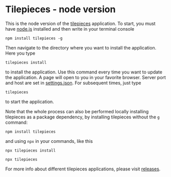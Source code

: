 # Tilepieces - node version
This is the node version of the [tilepieces](https://tilepieces.net) application.
To start, you must have [node.js](https://nodejs.org) installed and then write in your terminal console
```
npm install tilepieces -g
```
Then navigate to the directory where you want to install the application.
Here you type
```
tilepieces install
```
to install the application. Use this command every time you want to update the application.
A page will open to you in your favorite browser.
Server port and host are set in [settings.json](https://github.com/tilepieces/tilepieces-node/blob/main/settings.json).
For subsequent times, just type
```
tilepieces
```
to start the application.

Note that the whole process can also be performed locally installing tilepieces as a package dependency, by installing tilepieces without the
`g` command:
```
npm install tilepieces
```
and using `npx` in your commands, like this
```
npx tilepieces install
```
```
npx tilepieces
```
For more info about different tilepieces applications, please visit [releases](https://tilepieces.net/releases.html).

